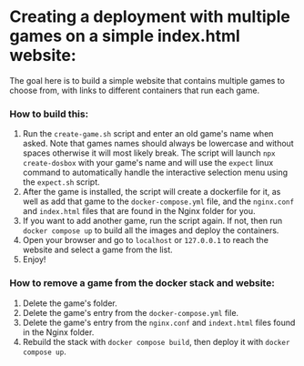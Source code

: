 # Creating a deployment with multiple games on a simple index.html website:
The goal here is to build a simple website that contains multiple games to choose from, with links to different containers that run each game.

### How to build this:
1. Run the `create-game.sh` script and enter an old game's name when asked. Note that games names should always be lowercase and without spaces otherwise it will most likely break. The script will launch `npx create-dosbox` with your game's name and will use the `expect` linux command to automatically handle the interactive selection menu using the `expect.sh` script. 
2. After the game is installed, the script will create a dockerfile for it, as well as add that game to the `docker-compose.yml` file, and the `nginx.conf` and `index.html` files that are found in the Nginx folder for you. 
3. If you want to add another game, run the script again. If not, then run `docker compose up` to build all the images and deploy the containers. 
4. Open your browser and go to `localhost` or `127.0.0.1` to reach the website and select a game from the list. 
5. Enjoy! 


### How to remove a game from the docker stack and website:
1. Delete the game's folder. 
2. Delete the game's entry from the `docker-compose.yml` file.
3. Delete the game's entry from the `nginx.conf` and `indext.html` files found in the Nginx folder. 
4. Rebuild the stack with `docker compose build`, then deploy it with `docker compose up`.




  
 
